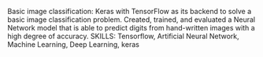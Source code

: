 Basic image classification: 
Keras with TensorFlow as its backend to solve a basic image classification problem. Created, trained, and evaluated a Neural Network model that is able to predict digits from hand-written images with a high degree of accuracy.
SKILLS: Tensorflow,
Artificial Neural Network,
Machine Learning,
Deep Learning,
keras
